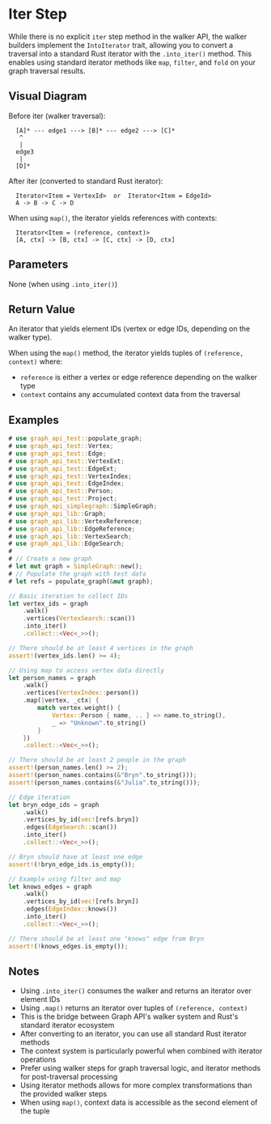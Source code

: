 # Iter Step

While there is no explicit `iter` step method in the walker API, the walker builders implement the `IntoIterator` trait, allowing you to convert a traversal into a standard Rust iterator with the `.into_iter()` method. This enables using standard iterator methods like `map`, `filter`, and `fold` on your graph traversal results.

## Visual Diagram

Before iter (walker traversal):
```text
  [A]* --- edge1 ---> [B]* --- edge2 ---> [C]*  
   ^                                         
   |                                         
  edge3                                       
   |                                         
  [D]*                                        
```

After iter (converted to standard Rust iterator):
```text
  Iterator<Item = VertexId>  or  Iterator<Item = EdgeId>
  A -> B -> C -> D
```

When using `map()`, the iterator yields references with contexts:
```text
  Iterator<Item = (reference, context)>
  [A, ctx] -> [B, ctx] -> [C, ctx] -> [D, ctx]
```

## Parameters

None (when using `.into_iter()`)

## Return Value

An iterator that yields element IDs (vertex or edge IDs, depending on the walker type).

When using the `map()` method, the iterator yields tuples of `(reference, context)` where:
- `reference` is either a vertex or edge reference depending on the walker type
- `context` contains any accumulated context data from the traversal

## Examples

```rust
# use graph_api_test::populate_graph;
# use graph_api_test::Vertex;
# use graph_api_test::Edge;
# use graph_api_test::VertexExt;
# use graph_api_test::EdgeExt;
# use graph_api_test::VertexIndex;
# use graph_api_test::EdgeIndex;
# use graph_api_test::Person;
# use graph_api_test::Project;
# use graph_api_simplegraph::SimpleGraph;
# use graph_api_lib::Graph;
# use graph_api_lib::VertexReference;
# use graph_api_lib::EdgeReference;
# use graph_api_lib::VertexSearch;
# use graph_api_lib::EdgeSearch;
# 
# // Create a new graph
# let mut graph = SimpleGraph::new();
# // Populate the graph with test data
# let refs = populate_graph(&mut graph);

// Basic iteration to collect IDs
let vertex_ids = graph
    .walk()
    .vertices(VertexSearch::scan())
    .into_iter()
    .collect::<Vec<_>>();

// There should be at least 4 vertices in the graph
assert!(vertex_ids.len() >= 4);

// Using map to access vertex data directly
let person_names = graph
    .walk()
    .vertices(VertexIndex::person())
    .map(|vertex, _ctx| {
        match vertex.weight() {
            Vertex::Person { name, .. } => name.to_string(),
            _ => "Unknown".to_string()
        }
    })
    .collect::<Vec<_>>();

// There should be at least 2 people in the graph
assert!(person_names.len() >= 2);
assert!(person_names.contains(&"Bryn".to_string()));
assert!(person_names.contains(&"Julia".to_string()));

// Edge iteration
let bryn_edge_ids = graph
    .walk()
    .vertices_by_id(vec![refs.bryn])
    .edges(EdgeSearch::scan())
    .into_iter()
    .collect::<Vec<_>>();

// Bryn should have at least one edge
assert!(!bryn_edge_ids.is_empty());

// Example using filter and map
let knows_edges = graph
    .walk()
    .vertices_by_id(vec![refs.bryn])
    .edges(EdgeIndex::knows())
    .into_iter()
    .collect::<Vec<_>>();

// There should be at least one "knows" edge from Bryn
assert!(!knows_edges.is_empty());
```

## Notes

- Using `.into_iter()` consumes the walker and returns an iterator over element IDs
- Using `.map()` returns an iterator over tuples of `(reference, context)`
- This is the bridge between Graph API's walker system and Rust's standard iterator ecosystem
- After converting to an iterator, you can use all standard Rust iterator methods
- The context system is particularly powerful when combined with iterator operations
- Prefer using walker steps for graph traversal logic, and iterator methods for post-traversal processing
- Using iterator methods allows for more complex transformations than the provided walker steps
- When using `map()`, context data is accessible as the second element of the tuple